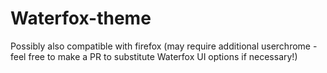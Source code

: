 # Waterfox-theme
Possibly also compatible with firefox (may require additional userchrome - feel free to make a PR to substitute Waterfox UI options if necessary!)
